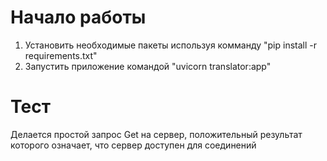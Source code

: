 # Начало работы
1. Установить необходимые пакеты используя комманду "pip install -r requirements.txt"
2. Запустить приложение командой "uvicorn translator:app"
# Тест
Делается простой запрос Get на сервер, положительный результат которого означает, что сервер доступен для соединений
